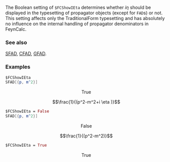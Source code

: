 The Boolean setting of `$FCShowIEta` determines whether $i \eta$ should be displayed in the typesetting of propagator objects (except for `FAD`s) or not. This setting affects only the TraditionalForm typesetting and has absolutely no influence on the internal handling of propagator denominators in FeynCalc.

### See also

[SFAD](SFAD), [CFAD](CFAD), [GFAD](GFAD).

### Examples

```mathematica
$FCShowIEta
SFAD[{p, m^2}]
```

$$\text{True}$$

$$\frac{1}{(p^2-m^2+i \eta )}$$

```mathematica
$FCShowIEta = False
SFAD[{p, m^2}]
```

$$\text{False}$$

$$\frac{1}{(p^2-m^2)}$$

```mathematica
$FCShowIEta = True
```

$$\text{True}$$